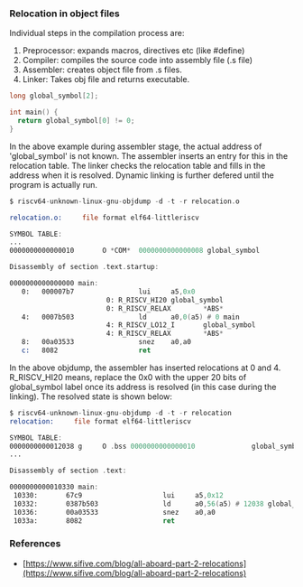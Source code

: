 ### Relocation in object files
Individual steps in the compilation process are:
1. Preprocessor: expands macros, directives etc (like #define)
2. Compiler: compiles the source code into assembly file (.s file)
3. Assembler: creates object file from .s files.
4. Linker: Takes obj file and returns executable.
```c
long global_symbol[2];

int main() {
  return global_symbol[0] != 0;
}
```
In the above example during assembler stage, the actual address of 'global_symbol' is not known. 
The assembler inserts an entry for this in the relocation table. The linker checks the relocation table and fills in the address when it is resolved.
Dynamic linking is further defered until the program is actually run.
```asm
$ riscv64-unknown-linux-gnu-objdump -d -t -r relocation.o

relocation.o:     file format elf64-littleriscv

SYMBOL TABLE:
...
0000000000000010       O *COM*  0000000000000008 global_symbol

Disassembly of section .text.startup:

0000000000000000 main:
   0:   000007b7                lui     a5,0x0
                        0: R_RISCV_HI20 global_symbol
                        0: R_RISCV_RELAX        *ABS*
   4:   0007b503                ld      a0,0(a5) # 0 main
                        4: R_RISCV_LO12_I       global_symbol
                        4: R_RISCV_RELAX        *ABS*
   8:   00a03533                snez    a0,a0
   c:   8082                    ret
```
In the above objdump, the assembler has inserted relocations at 0 and 4. R_RISCV_HI20 means, replace the 0x0 with the upper 20 bits of global_symbol label once its 
address is resolved (in this case during the linking). The resolved state is shown below:
```asm
$ riscv64-unknown-linux-gnu-objdump -d -t -r relocation
relocation:     file format elf64-littleriscv

SYMBOL TABLE:
0000000000012038 g     O .bss 0000000000000010              global_symbol
...

Disassembly of section .text:

0000000000010330 main:
 10330:       67c9                    lui     a5,0x12
 10332:       0387b503                ld      a0,56(a5) # 12038 global_symbol
 10336:       00a03533                snez    a0,a0
 1033a:       8082                    ret
```

### References
* [https://www.sifive.com/blog/all-aboard-part-2-relocations](https://www.sifive.com/blog/all-aboard-part-2-relocations)
